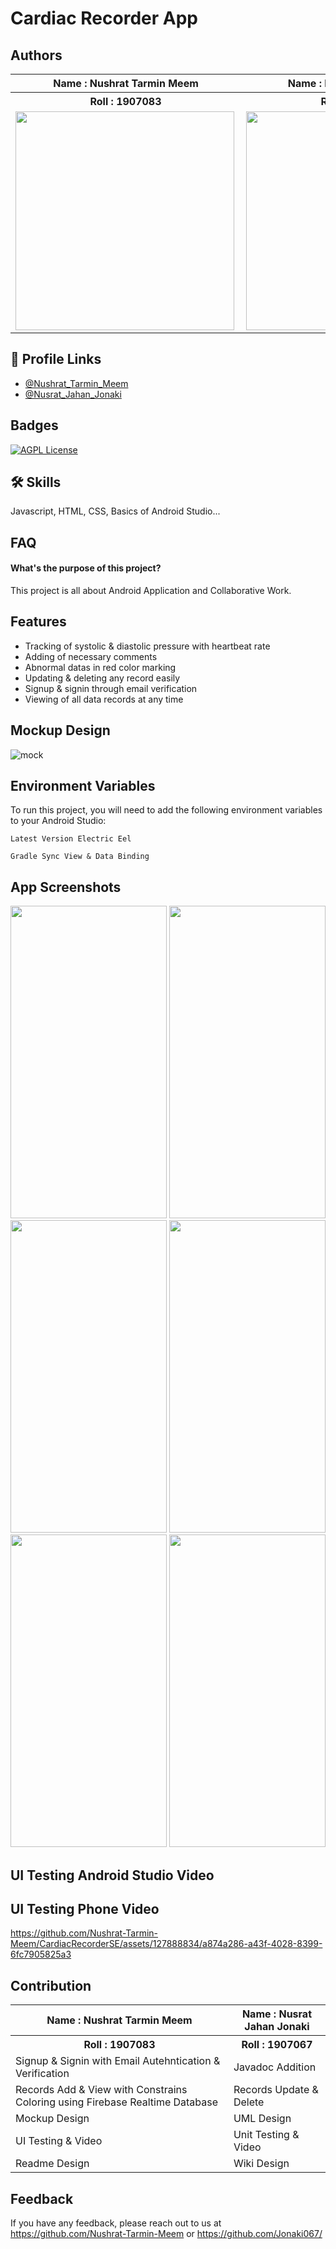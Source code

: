 # Cardiac Recorder App

## Authors
<table>
  <tr><th>Name : Nushrat Tarmin Meem</th><th>Name : Nusrat Jahan Jonaki</th></tr>
  <tr><th>Roll : 1907083</th><th>Roll : 1907067</th></tr>
  <tr><td><img align="left" alt=""  height="350" src="https://github.com/Nushrat-Tarmin-Meem/CardiacRecorderSE/assets/127888834/df899e22-136d-4067-8d43-c9bd738019bd"></td>
  <td><img align="left" alt="" height="350" src="https://github.com/Nushrat-Tarmin-Meem/CardiacRecorderSE/assets/127888834/dc27a61b-d8e8-43d5-9e19-ab16397e945b"></td></tr>
</table>

## 🔗 Profile Links
- [@Nushrat_Tarmin_Meem](https://github.com/Nushrat-Tarmin-Meem)
- [@Nusrat_Jahan_Jonaki](https://github.com/Jonaki067/)

## Badges

[![AGPL License](https://img.shields.io/badge/license-AGPL-blue.svg)](http://www.gnu.org/licenses/agpl-3.0)

## 🛠 Skills
Javascript, HTML, CSS, Basics of Android Studio...

## FAQ

#### What's the purpose of this project?

This project is all about Android Application and Collaborative Work.

## Features

- Tracking of systolic & diastolic pressure with heartbeat rate
- Adding of necessary comments
- Abnormal datas in red color marking
- Updating & deleting any record easily
- Signup & signin through email verification
- Viewing of all data records at any time


## Mockup Design
![mock](https://github.com/Nushrat-Tarmin-Meem/CardiacRecorderSE/assets/127888834/3c5077ca-07ed-4092-aa22-4f73ca99cab3)


## Environment Variables

To run this project, you will need to add the following environment variables to your Android Studio:

`Latest Version Electric Eel`

`Gradle Sync View & Data Binding`

## App Screenshots
<img alt="" width="250" height="500" src="https://github.com/Nushrat-Tarmin-Meem/CardiacRecorderSE/assets/127888834/12be9e4f-4bd3-4d94-b9d7-b64c749f970d">
<img alt="" width="250" height="500" src="https://github.com/Nushrat-Tarmin-Meem/CardiacRecorderSE/assets/127888834/cc3b560a-9413-4a1c-9608-371534c8f49f">
<img alt="" width="250" height="500" src="https://github.com/Nushrat-Tarmin-Meem/CardiacRecorderSE/assets/127888834/13259e2c-ec64-4ee9-ad88-8abd3c4e7d43">
<img alt="" width="250" height="500" src="https://github.com/Nushrat-Tarmin-Meem/CardiacRecorderSE/assets/127888834/4f296b47-ee7a-4461-be81-3db4f3ab540c">
<img alt="" width="250" height="500" src="https://github.com/Nushrat-Tarmin-Meem/CardiacRecorderSE/assets/127888834/6bee9f2a-3ad5-4c6f-931f-39cdced58c34">
<img alt="" width="250" height="500" src="https://github.com/Nushrat-Tarmin-Meem/CardiacRecorderSE/assets/127888834/9e904500-3d06-4522-b9e5-a51cd180419a">

## UI Testing Android Studio Video


## UI Testing Phone Video
https://github.com/Nushrat-Tarmin-Meem/CardiacRecorderSE/assets/127888834/a874a286-a43f-4028-8399-6fc7905825a3

## Contribution
<table>
  <tr><th>Name : Nushrat Tarmin Meem</th><th>Name : Nusrat Jahan Jonaki</th></tr>
  <tr><th>Roll : 1907083</th><th>Roll : 1907067</th></tr>
  <tr><td>Signup & Signin with Email Autehntication & Verification</td><td>Javadoc Addition</td></tr>
  <tr><td>Records Add & View with Constrains Coloring using Firebase Realtime Database</td><td>Records Update & Delete</td></tr>
  <tr><td>Mockup Design</td><td>UML Design</td></tr>
  <tr><td>UI Testing & Video</td><td>Unit Testing & Video</td></tr>
  <tr><td>Readme Design</td><td>Wiki Design</td></tr>
  </table>


## Feedback

If you have any feedback, please reach out to us at https://github.com/Nushrat-Tarmin-Meem or https://github.com/Jonaki067/
